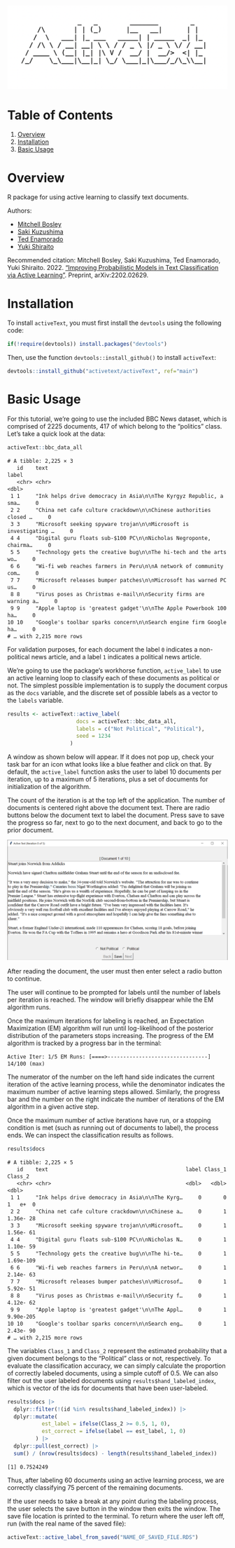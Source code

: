 ![img](./logo.png)


# Table of Contents

1.  [Overview](#org79cefbb)
2.  [Installation](#org4d5011e)
3.  [Basic Usage](#org43ecad4)


<a id="org79cefbb"></a>

# Overview

R package for using active learning to classify text documents.

Authors:

-   [Mitchell Bosley](https://mbosley.github.io)
-   [Saki Kuzushima](https://sakikuzushima.github.io/)
-   [Ted Enamorado](https://www.tedenamorado.com/)
-   [Yuki Shiraito](https://shiraito.github.io)

Recommended citation: Mitchell Bosley, Saki Kuzushima, Ted Enamorado, Yuki Shiraito. 2022. [“Improving Probabilistic Models in Text Classification via Active Learning”](https://arxiv.org/abs/2202.02629). Preprint, arXiv:2202.02629.




<a id="org4d5011e"></a>
# Installation

To install `activeText`, you must first install the `devtools` using the following code:

```R
if(!require(devtools)) install.packages("devtools")
```

Then, use the function `devtools::install_github()` to install `activeText`:

```R
devtools::install_github("activetext/activeText", ref="main")
```


<a id="org43ecad4"></a>

# Basic Usage

For this tutorial, we&rsquo;re going to use the included BBC News dataset, which is comprised of 2225 documents, 417 of which belong to the &ldquo;politics&rdquo; class. Let&rsquo;s take a quick look at the data:

```R
activeText::bbc_data_all
```

    # A tibble: 2,225 × 3
       id    text                                                              label
       <chr> <chr>                                                             <dbl>
     1 1     "Ink helps drive democracy in Asia\n\nThe Kyrgyz Republic, a sma…     0
     2 2     "China net cafe culture crackdown\n\nChinese authorities closed …     0
     3 3     "Microsoft seeking spyware trojan\n\nMicrosoft is investigating …     0
     4 4     "Digital guru floats sub-$100 PC\n\nNicholas Negroponte, chairma…     0
     5 5     "Technology gets the creative bug\n\nThe hi-tech and the arts wo…     0
     6 6     "Wi-fi web reaches farmers in Peru\n\nA network of community com…     0
     7 7     "Microsoft releases bumper patches\n\nMicrosoft has warned PC us…     0
     8 8     "Virus poses as Christmas e-mail\n\nSecurity firms are warning a…     0
     9 9     "Apple laptop is 'greatest gadget'\n\nThe Apple Powerbook 100 ha…     0
    10 10    "Google's toolbar sparks concern\n\nSearch engine firm Google ha…     0
    # … with 2,215 more rows

For validation purposes, for each document the label `0` indicates a non-political news article, and a label `1` indicates a political news article.

We&rsquo;re going to use the package&rsquo;s workhorse function, `active_label` to use an active learning loop to classify each of these documents as political or not. The simplest possible implementation is to supply the document corpus as the `docs` variable, and the discrete set of possible labels as a vector to the `labels` variable.

```R
results <- activeText::active_label(
                      docs = activeText::bbc_data_all,
                      labels = c("Not Political", "Political"),
                      seed = 1234
                    )
```

A window as shown below will appear. If it does not pop up, check your task bar for an icon wthat looks like a blue feather and click on that. By default, the `active_label` function asks the user to label 10 documents per iteration, up to a maximum of 5 iterations, plus a set of documents for initialization of the algorithm. 

The count of the iteration is at the top left of the application. The number of documents is centered right above the document text. There are radio buttons below the document text to label the document. Press save to save the progress so far, next to go to the next document, and back to go to the prior document.


![The first document to label.](/data/FirstImage.PNG)

After reading the document, the user must then enter select a radio button to continue.

The user will continue to be prompted for labels until the number of labels per iteration is reached. The window will briefly disappear while the EM algorithm runs.

Once the maximum iterations for labeling is reached, an Expectation Maximization (EM) algorithm will run until log-likelihood of the posterior distribution of the parameters stops increasing. The progress of the EM algorithm is tracked by a progress bar in the terminal:

    Active Iter: 1/5 EM Runs: [====>--------------------------------] 14/100 (max)

The numerator of the number on the left hand side indicates the current iteration of the active learning process, while the denominator indicates the maximum number of active learning steps allowed. Similarly, the progress bar and the number on the right indicate the number of iterations of the EM algorithm in a given active step.

Once the maximum number of active iterations have run, or a stopping condition is met (such as running out of documents to label), the process ends. We can inspect the classification results as follows.

```R
results$docs
```

    # A tibble: 2,225 × 5
       id    text                                            label Class_1   Class_2
       <chr> <chr>                                           <dbl>   <dbl>     <dbl>
     1 1     "Ink helps drive democracy in Asia\n\nThe Kyrg…     0       0 1   e+  0
     2 2     "China net cafe culture crackdown\n\nChinese a…     0       1 1.36e- 28
     3 3     "Microsoft seeking spyware trojan\n\nMicrosoft…     0       1 1.56e- 61
     4 4     "Digital guru floats sub-$100 PC\n\nNicholas N…     0       1 1.10e- 59
     5 5     "Technology gets the creative bug\n\nThe hi-te…     0       1 1.69e-109
     6 6     "Wi-fi web reaches farmers in Peru\n\nA networ…     0       1 2.14e- 63
     7 7     "Microsoft releases bumper patches\n\nMicrosof…     0       1 5.92e- 51
     8 8     "Virus poses as Christmas e-mail\n\nSecurity f…     0       1 4.12e- 62
     9 9     "Apple laptop is 'greatest gadget'\n\nThe Appl…     0       1 9.90e-205
    10 10    "Google's toolbar sparks concern\n\nSearch eng…     0       1 2.43e- 90
    # … with 2,215 more rows

The variables `Class_1` and `Class_2` represent the estimated probability that a given document belongs to the &ldquo;Political&rdquo; class or not, respectively. To evaluate the classification accuracy, we can simply calculate the proportion of correctly labeled documents, using a simple cutoff of 0.5. We can also filter out the user labeled documents using `results$hand_labeled_index`, which is vector of the ids for documents that have been user-labeled.

```R
results$docs |>
  dplyr::filter(!(id %in% results$hand_labeled_index)) |>
  dplyr::mutate(
           est_label = ifelse(Class_2 >= 0.5, 1, 0),
           est_correct = ifelse(label == est_label, 1, 0)
         ) |>
  dplyr::pull(est_correct) |>
  sum() / (nrow(results$docs) - length(results$hand_labeled_index))
```

    [1] 0.7524249

Thus, after labeling 60 documents using an active learning process, we are correctly classifying 75 percent of the remaining documents.

If the user needs to take a break at any point during the labeling process, the user selects the save button in the window then exits the window. The save file location is printed to the terminal. To return where the user left off, run (with the real name of the saved file):

```R
activeText::active_label_from_saved("NAME_OF_SAVED_FILE.RDS")
```
